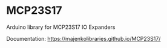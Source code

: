 MCP23S17
========

Arduino library for MCP23S17 IO Expanders

Documentation: https://majenkolibraries.github.io/MCP23S17/
